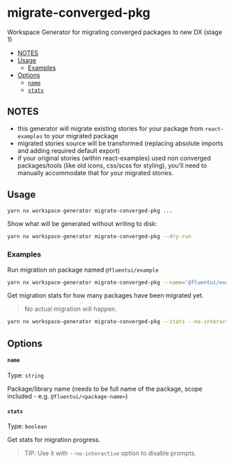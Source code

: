 # migrate-converged-pkg

Workspace Generator for migrating converged packages to new DX (stage 1)

<!-- toc -->

- [NOTES](#notes)
- [Usage](#usage)
  - [Examples](#examples)
- [Options](#options)
  - [`name`](#name)
  - [`stats`](#stats)

<!-- tocstop -->

## NOTES

- this generator will migrate existing stories for your package from `react-examples` to your migrated package
- migrated stories source will be transformed (replacing absolute imports and adding required default export)
- if your original stories (within react-examples) used non converged packages/tools (like old icons, css/scss for styling), you'll need to manually accommodate that for your migrated stories.

## Usage

```sh
yarn nx workspace-generator migrate-converged-pkg ...
```

Show what will be generated without writing to disk:

```sh
yarn nx workspace-generator migrate-converged-pkg --dry-run
```

### Examples

Run migration on package named `@fluentui/example`

```sh
yarn nx workspace-generator migrate-converged-pkg --name='@fluentui/example'
```

Get migration stats for how many packages have been migrated yet.

> No actual migration will happen.

```sh
yarn nx workspace-generator migrate-converged-pkg --stats --no-interactive
```

## Options

#### `name`

Type: `string`

Package/library name (needs to be full name of the package, scope included - e.g. `@fluentui/<package-name>`)

#### `stats`

Type: `boolean`

Get stats for migration progress.

> TIP: Use it with `--no-interactive` option to disable prompts.
